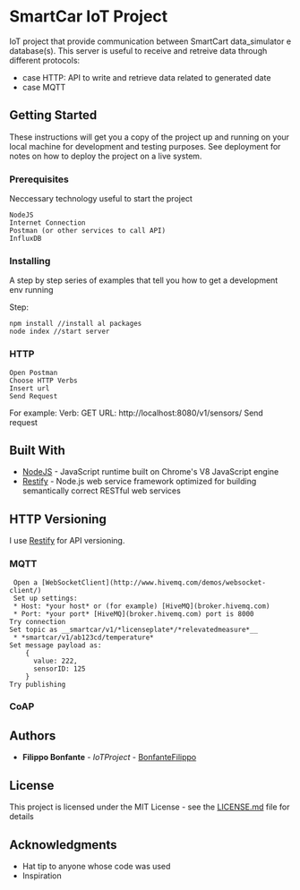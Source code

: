 # SmartCar IoT Project

IoT project that provide communication between SmartCart data_simulator e database(s).
This server is useful to receive and retreive data through different protocols:
 - case HTTP: API to write and retrieve data related to generated date
 - case MQTT 

## Getting Started

These instructions will get you a copy of the project up and running on your local machine for development and testing purposes. See deployment for notes on how to deploy the project on a live system.

### Prerequisites

Neccessary technology useful to start the project

```
NodeJS
Internet Connection
Postman (or other services to call API)
InfluxDB
```

### Installing

A step by step series of examples that tell you how to get a development env running

Step:

```
npm install //install al packages
node index //start server
```

### HTTP 
```
Open Postman
Choose HTTP Verbs
Insert url
Send Request
```
For example:
Verb: GET
URL: http://localhost:8080/v1/sensors/
Send request

## Built With

* [NodeJS](https://nodejs.org/en/) - JavaScript runtime built on Chrome's V8 JavaScript engine
* [Restify](http://restify.com/) - Node.js web service framework optimized for building semantically correct RESTful web services

## HTTP Versioning

I use [Restify](http://semver.org/) for API versioning. 


### MQTT
```
 Open a [WebSocketClient](http://www.hivemq.com/demos/websocket-client/)
 Set up settings:
 * Host: *your host* or (for example) [HiveMQ](broker.hivemq.com)
 * Port: *your port* [HiveMQ](broker.hivemq.com) port is 8000
Try connection
Set topic as __smartcar/v1/*licenseplate*/*relevatedmeasure*__
 * *smartcar/v1/ab123cd/temperature*
Set message payload as:
    {
      value: 222,
      sensorID: 125
    }
Try publishing
```
### CoAP




## Authors

* **Filippo Bonfante** - *IoTProject* - [BonfanteFilippo](https://github.com/bonfantefilippo)

## License

This project is licensed under the MIT License - see the [LICENSE.md](LICENSE.md) file for details

## Acknowledgments

* Hat tip to anyone whose code was used
* Inspiration

